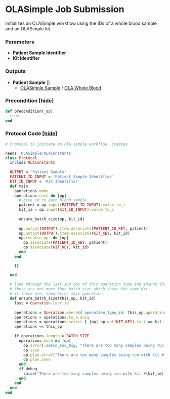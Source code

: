 # OLASimple Job Submission

Initializes an OLASimple workflow using the IDs of a whole blood sample and an OLASimple kit.


### Parameters

- **Patient Sample Identifier** 
- **Kit Identifier** 

### Outputs


- **Patient Sample** []  
  - <a href='#' onclick='easy_select("Sample Types", "OLASimple Sample")'>OLASimple Sample</a> / <a href='#' onclick='easy_select("Containers", "OLA Whole Blood")'>OLA Whole Blood</a>

### Precondition <a href='#' id='precondition'>[hide]</a>
```ruby
def precondition(_op)
  true
end
```

### Protocol Code <a href='#' id='protocol'>[hide]</a>
```ruby
# Protocol to initiate an ola simple workflow. Creates 

needs 'OLASimple/OLAConstants'
class Protocol
  include OLAConstants
  
  OUTPUT = 'Patient Sample'
  PATIENT_ID_INPUT = 'Patient Sample Identifier'
  KIT_ID_INPUT = 'Kit Identifier'
  def main
    operations.make
    operations.each do |op|
      # give id to each blood sample 
      patient = op.input(PATIENT_ID_INPUT).value.to_i
      kit_id = op.input(KIT_ID_INPUT).value.to_i
      
      ensure_batch_size(op, kit_id)
      
      op.output(OUTPUT).item.associate(PATIENT_ID_KEY, patient)
      op.output(OUTPUT).item.associate(KIT_KEY, kit_id)
      op.recurse_up  do |op|
        op.associate(PATIENT_ID_KEY, patient)
        op.associate(KIT_KEY, kit_id)
      end
    end

    {}

  end
  
  # look through the last 100 ops of this operation type and ensure that 
  # there are not more than batch_size which share the same Kit
  # if there are, then error this operation 
  def ensure_batch_size(this_op, kit_id)
    last = Operation.last.id
    
    operations = Operation.where({ operation_type_id: this_op.operation_type_id, status: ["pending", "done"]}).last(100)
    operations = operations.to_a.uniq
    operations = operations.select { |op| op.get(KIT_KEY).to_i == kit_id.to_i }
    operations << this_op
    
    if operations.length > BATCH_SIZE
      operations.each do |op|
        op.error(:batch_too_big, "There are too many samples being run with kit #{kit_id}. The Batch size is set to #{BATCH_SIZE}, but there are #{operations.length} operations which list #{kit_id} as their kit association.")
        op.save
        op.plan.error("There are too many samples being run with kit #{kit_id}. The Batch size is set to #{BATCH_SIZE}, but there are #{operations.length} operations which list #{kit_id} as their kit association.", :batch_too_big)
        op.plan.save
      end
      if debug
        raise("There are too many samples being run with kit #{kit_id}. The Batch size is set to \"#{BATCH_SIZE}\", but there are #{operations.length} plans which list \"kit #{kit_id}\" as their kit association. All plans associated with kit #{kit_id} have been cancelled.")
      end
    end
  end
end

```
